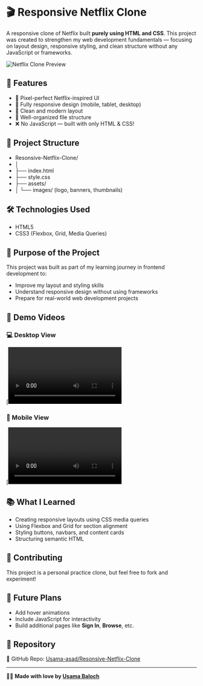# 🎬 Responsive Netflix Clone

A responsive clone of Netflix built **purely using HTML and CSS**. This project was created to strengthen my web development fundamentals — focusing on layout design, responsive styling, and clean structure without any JavaScript or frameworks.

![Netflix Clone Preview](https://user-images.githubusercontent.com/your-screenshot-path/preview.png) <!-- optional: replace with your actual screenshot -->

## 🌟 Features

- 🎯 Pixel-perfect Netflix-inspired UI
- 📱 Fully responsive design (mobile, tablet, desktop)
- 💎 Clean and modern layout
- 📁 Well-organized file structure
- ❌ No JavaScript — built with only HTML & CSS!

## 📂 Project Structure

- Resonsive-Netflix-Clone/
- │
- ├── index.html
- ├── style.css
- ├── assets/
- │ └── images/ (logo, banners, thumbnails)

## 🛠️ Technologies Used

- HTML5  
- CSS3 (Flexbox, Grid, Media Queries)

## 🎯 Purpose of the Project

This project was built as part of my learning journey in frontend development to:

- Improve my layout and styling skills
- Understand responsive design without using frameworks
- Prepare for real-world web development projects

## 🎥 Demo Videos

### 💻 Desktop View
[![Watch Desktop Demo](https://github.com/Usama-asad/Resonsive-Netflix-Clone/blob/c3675b756ea9b8c99ad390d86af7d27e8a36de1b/demo%20video.webm)

### 📱 Mobile View
[![Watch Mobile Demo](https://github.com/Usama-asad/Resonsive-Netflix-Clone/blob/c3675b756ea9b8c99ad390d86af7d27e8a36de1b/mobile%20demo.webm)

## 📚 What I Learned

- Creating responsive layouts using CSS media queries
- Using Flexbox and Grid for section alignment
- Styling buttons, navbars, and content cards
- Structuring semantic HTML

## 🤝 Contributing

This project is a personal practice clone, but feel free to fork and experiment!

## 🧠 Future Plans

- Add hover animations  
- Include JavaScript for interactivity  
- Build additional pages like **Sign In**, **Browse**, etc.

## 📎 Repository

🔗 GitHub Repo: [Usama-asad/Resonsive-Netflix-Clone](https://github.com/Usama-asad/Resonsive-Netflix-Clone)

---

🧑‍💻 **Made with love by [Usama Baloch](https://github.com/Usama-asad)**  

